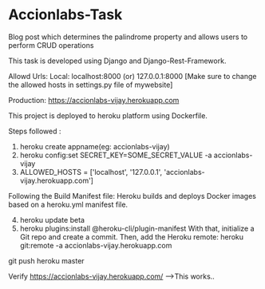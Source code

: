 # Accionlabs-Task
Blog post which determines the palindrome property and allows users to perform CRUD operations

This task is developed using Django and Django-Rest-Framework.

Allowd Urls: 
  Local: localhost:8000 (or) 127.0.0.1:8000    [Make sure to change the allowed hosts in settings.py file of mywebsite]
  
  Production: https://accionlabs-vijay.herokuapp.com

This project is deployed to heroku platform using Dockerfile.

Steps followed :
  1) heroku create  appname(eg: accionlabs-vijay)
  2) heroku config:set SECRET_KEY=SOME_SECRET_VALUE -a accionlabs-vijay
  3) ALLOWED_HOSTS = ['localhost', '127.0.0.1', 'accionlabs-vijay.herokuapp.com']

Following the Build Manifest file:
  Heroku builds and deploys Docker images based on a heroku.yml manifest file.
  
  4) heroku update beta
  5) heroku plugins:install @heroku-cli/plugin-manifest
With that, initialize a Git repo and create a commit.
Then, add the Heroku remote:
   heroku git:remote -a accionlabs-vijay.herokuapp.com
  
 git push heroku master
 
 
 Verify https://accionlabs-vijay.herokuapp.com/   -->This works..
 



